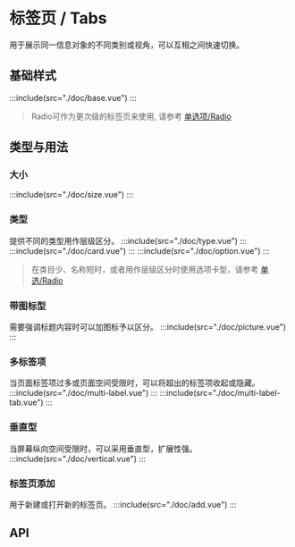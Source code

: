 # 标签页 / Tabs

用于展示同一信息对象的不同类别或视角，可以互相之间快速切换。

## 基础样式
:::include(src="./doc/base.vue")
:::
> Radio可作为更次级的标签页来使用, 请参考 [单选项/Radio <i class="mtdicon mtdicon-link-o"></i>](/components/Radio)

## 类型与用法
### 大小 <design-tag></design-tag>
:::include(src="./doc/size.vue")
:::

### 类型 <design-tag></design-tag>
提供不同的类型用作层级区分。
:::include(src="./doc/type.vue")
:::
:::include(src="./doc/card.vue")
:::
:::include(src="./doc/option.vue")
:::
> 在类目少、名称短时，或者用作层级区分时使用选项卡型，请参考 [单选/Radio <i class="mtdicon mtdicon-link-o"></i>](/components/radio)

### 带图标型
需要强调标题内容时可以加图标予以区分。
:::include(src="./doc/picture.vue")
:::

### 多标签项
当页面标签项过多或页面空间受限时，可以将超出的标签项收起或隐藏。
:::include(src="./doc/multi-label.vue")
:::
:::include(src="./doc/multi-label-tab.vue")
:::

### 垂直型
当屏幕纵向空间受限时，可以采用垂直型，扩展性强。
:::include(src="./doc/vertical.vue")
:::

### 标签页添加
用于新建或打开新的标签页。
:::include(src="./doc/add.vue")
:::

## API
<api-doc name="Tabs" :doc="require('./api.json')"></api-doc>
<api-doc name="TabPane" :doc="require('./../tab-pane/api.json')"></api-doc>
<api-doc name="TabDrop" :doc="require('./../tab-drop/api.json')"></api-doc>
